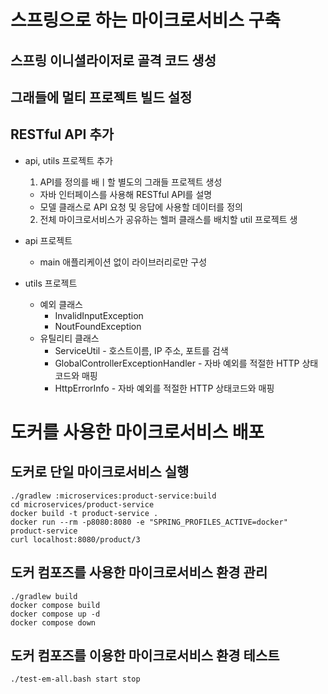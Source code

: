 # 스프링으로 하는 마이크로서비스 구축

## 스프링 이니셜라이저로 골격 코드 생성


## 그래들에 멀티 프로젝트 빌드 설정

## RESTful API 추가

- api, utils 프로젝트 추가
  1. API를 정의를 배ㅣ할 별도의 그래들 프로젝트 생성
    - 자바 인터페이스를 사용해 RESTful API를 설명
    - 모델 클래스로 API 요청 및 응답에 사용할 데이터를 정의
  2. 전체 마이크로서비스가 공유하는 헬퍼 클래스를 배치할 util 프로젝트 생
  
- api 프로젝트
  - main 애플리케이션 없이 라이브러리로만 구성
  
- utils 프로젝트
  - 예외 클래스
    - InvalidInputException
    - NoutFoundException
  - 유틸리티 클래스
    - ServiceUtil - 호스트이름, IP 주소, 포트를 검색
    - GlobalControllerExceptionHandler - 자바 예외를 적절한 HTTP 상태코드와 매핑
    - HttpErrorInfo - 자바 예외를 적절한 HTTP 상태코드와 매핑
    
# 도커를 사용한 마이크로서비스 배포

## 도커로 단일 마이크로서비스 실행

```shell script
./gradlew :microservices:product-service:build
cd microservices/product-service
docker build -t product-service .
docker run --rm -p8080:8080 -e "SPRING_PROFILES_ACTIVE=docker" product-service
curl localhost:8080/product/3
```
## 도커 컴포즈를 사용한 마이크로서비스 환경 관리
```shell script
./gradlew build
docker compose build
docker compose up -d
docker compose down
```
## 도커 컴포즈를 이용한 마이크로서비스 환경 테스트
```shell script
./test-em-all.bash start stop
```